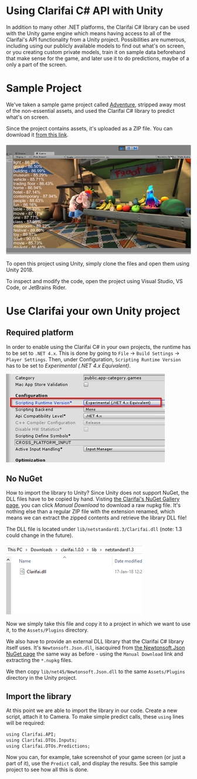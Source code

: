 # Using Clarifai C# API with Unity

In addition to many other .NET platforms, the Clarifai C# library can be used with the Unity game engine which means having access to all of the Clarifai's API functionality from a Unity project. Possibilities are numerous, including using our publicly available models to find out what's on screen, or you creating custom private models, train it on sample data beforehand that make sense for the game, and later use it to do predictions, maybe of a only a part of the screen.

# Sample Project

We've taken a sample game project called [Adventure](https://www.assetstore.unity3d.com/en/#!/content/76216), stripped away most of the non-essential assets, and used the Clarifai C# library to predict what's on screen.

Since the project contains assets, it's uploaded as a ZIP file. You can download it [from this link](https://drive.google.com/file/d/112jTSn_pZh2vyZd0ntfD9q592TfbeACw/view?usp=sharing).

![Unity project using Clarifai](ReadmeImages/screenshot.png)

To open this project using Unity, simply clone the files and open them using Unity 2018.

To inspect and modify the code, open the project using Visual Studio, VS Code, or JetBrains Rider.

# Use Clarifai your own Unity project

## Required platform

In order to enable using the Clarifai C# in your own projects, the runtime has to be set to `.NET 4.x`. This is done by going to `File` -> `Build Settings` -> `Player Settings`. 
Then, under Configuration, `Scripting Runtime Version` has to be set to 
*Experimental (.NET 4.x Equivalent)*.

![Experimental (.NET 4.x Equivalent)](ReadmeImages/runtime.png)

## No NuGet

How to import the library to Unity? 
Since Unity does not support NuGet, the DLL files have to be copied by hand. Visting [the Clarifai's NuGet Gallery page](https://www.nuget.org/packages/Clarifai), you can click *Manual Download* 
to download a raw nupkg file. It's nothing else than a regular ZIP file with the extension renamed, which means we can extract the 
zipped contents and retrieve the library DLL file! 

The DLL file is located under `lib/netstandard1.3/Clarifai.dll` (note: 1.3 could change in the future). 

![Clarifai.dll](ReadmeImages/dll.png)

Now we simply take this file and copy it to a project in which we want to use it, to the `Assets/Plugins` directory.

We also have to provide an external DLL library that the Clarifai C# library itself uses. It's `Newtonsoft.Json.dll`, isacquired from [the Newtonsoft.Json NuGet page](https://www.nuget.org/packages/Newtonsoft.Json) the same way as before - using the `Manual Download` link and extracting the `*.nupkg` files. 

We then copy `lib/net45/Newtonsoft.Json.dll` to the same `Assets/Plugins` directory in the Unity project.

## Import the library

At this point we are able to import the library in our code. Create a new script, attach it to Camera. To make simple predict calls, these `using` lines will be required:

```
using Clarifai.API;
using Clarifai.DTOs.Inputs;
using Clarifai.DTOs.Predictions;
```

Now you can, for example, take screenshot of your game screen (or just a part of it), use the `Predict` call, and display the results. See this sample project to see how all this is done.

